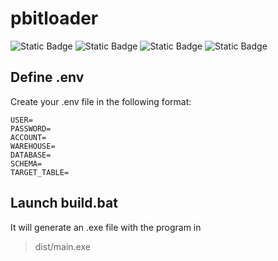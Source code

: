 # pbitloader
![Static Badge](https://img.shields.io/badge/python--dotenv-1.0.0-blue) 
![Static Badge](https://img.shields.io/badge/snowflake--connector--python-3.0.4-blue)
![Static Badge](https://img.shields.io/badge/pyinstaller-5.13.0-blue) 
![Static Badge](https://img.shields.io/badge/pyarrow-12.0.1-blue) 

## Define .env
Create your .env file in the following format:
```env
USER=
PASSWORD=
ACCOUNT=
WAREHOUSE=
DATABASE=
SCHEMA=
TARGET_TABLE=
```

## Launch build.bat
It will generate an .exe file with the program in 
> dist/main.exe

